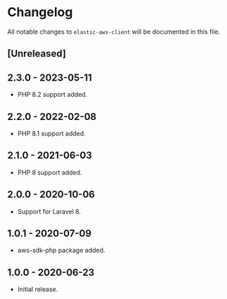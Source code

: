 # Changelog
All notable changes to `elastic-aws-client` will be documented in this file.

## [Unreleased]

## 2.3.0 - 2023-05-11
- PHP 8.2 support added.

## 2.2.0 - 2022-02-08
- PHP 8.1 support added.

## 2.1.0 - 2021-06-03
- PHP 8 support added.

## 2.0.0 - 2020-10-06
- Support for Laravel 8.

## 1.0.1 - 2020-07-09
- aws-sdk-php package added.

## 1.0.0 - 2020-06-23
- Initial release.
